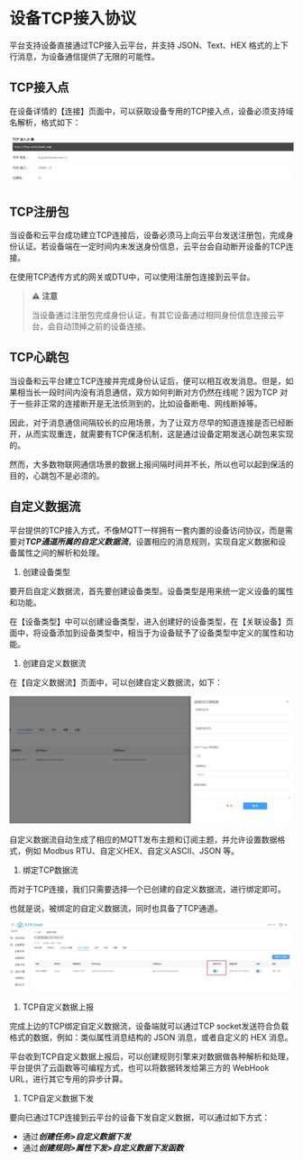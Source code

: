# 设备TCP接入协议

平台支持设备直接通过TCP接入云平台，并支持 JSON、Text、HEX 格式的上下行消息，为设备通信提供了无限的可能性。

## TCP接入点

在设备详情的【连接】页面中，可以获取设备专用的TCP接入点，设备必须支持域名解析，格式如下：

![img](设备TCP接入协议/docs02设备接入assetswps2.jpg)

## TCP注册包

当设备和云平台成功建立TCP连接后，设备必须马上向云平台发送注册包，完成身份认证。若设备端在一定时间内未发送身份信息，云平台会自动断开设备的TCP连接。

在使用TCP透传方式的网关或DTU中，可以使用注册包连接到云平台。

> **⚠️ 注意**
>
> 当设备通过注册包完成身份认证，有其它设备通过相同身份信息连接云平台，会自动顶掉之前的设备连接。

## TCP心跳包

当设备和云平台建立TCP连接并完成身份认证后，便可以相互收发消息。但是，如果相当长一段时间内没有消息通信，双方如何判断对方仍然在线呢？因为TCP 对于一些非正常的连接断开是无法侦测到的，比如设备断电、网线断掉等。

因此，对于消息通信间隔较长的应用场景，为了让双方尽早的知道连接是否已经断开，从而实现重连，就需要有TCP保活机制，这是通过设备定期发送心跳包来实现的。

然而，大多数物联网通信场景的数据上报间隔时间并不长，所以也可以起到保活的目的，心跳包不是必须的。

## 自定义数据流

平台提供的TCP接入方式，不像MQTT一样拥有一套内置的设备访问协议，而是需要对***TCP通道所属的自定义数据流***，设置相应的消息规则，实现自定义数据和设备属性之间的解析和处理。

1. 创建设备类型

要开启自定义数据流，首先要创建设备类型。设备类型是用来统一定义设备的属性和功能。

在【设备类型】中可以创建设备类型，进入创建好的设备类型，在【关联设备】页面中，将设备添加到设备类型中，相当于为设备赋予了设备类型中定义的属性和功能。

1. 创建自定义数据流

在【自定义数据流】页面中，可以创建自定义数据流，如下：

![img](设备TCP接入协议/docs02设备接入assetswps3.jpg)

自定义数据流自动生成了相应的MQTT发布主题和订阅主题，并允许设置数据格式，例如 Modbus RTU、自定义HEX、自定义ASCII、JSON 等。

1. 绑定TCP数据流

而对于TCP连接，我们只需要选择一个已创建的自定义数据流，进行绑定即可。

也就是说，被绑定的自定义数据流，同时也具备了TCP通道。

![img](设备TCP接入协议/docs02设备接入assetswps4.jpg)

1. TCP自定义数据上报

完成上边的TCP绑定自定义数据流，设备端就可以通过TCP socket发送符合负载格式的数据，例如：类似属性消息结构的 JSON 消息，或者自定义的 HEX 消息。

平台收到TCP自定义数据上报后，可以创建规则引擎来对数据做各种解析和处理，平台提供了云函数等可编程方式，也可以将数据转发给第三方的 WebHook URL，进行其它专用的异步计算。

1. TCP自定义数据下发

要向已通过TCP连接到云平台的设备下发自定义数据，可以通过如下方式：

- 通过***创建任务>自定义数据下发***
- 通过***创建规则>属性下发>自定义数据下发函数***